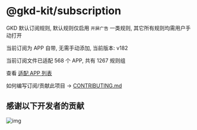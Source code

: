 # @gkd-kit/subscription

GKD 默认订阅规则, 默认规则仅启用 `开屏广告` 一类规则, 其它所有规则均需用户手动打开

当前订阅为 APP 自带, 无需手动添加, 当前版本: v182

当前订阅文件已适配 568 个 APP, 共有 1267 规则组

查看 [适配 APP 列表](./AppList.md)

如何编写订阅/贡献此项目 -> [CONTRIBUTING.md](./CONTRIBUTING.md)

## 感谢以下开发者的贡献

![img](https://contrib.rocks/image?repo=gkd-kit/subscription&_v=182)
